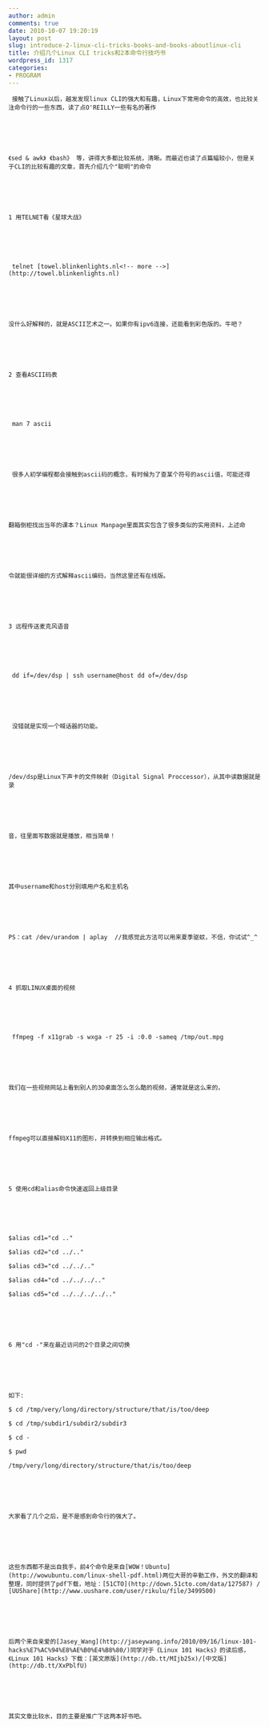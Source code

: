 ```yaml
---
author: admin
comments: true
date: 2010-10-07 19:20:19
layout: post
slug: introduce-2-linux-cli-tricks-books-and-books-aboutlinux-cli
title: 介绍几个Linux CLI tricks和2本命令行技巧书
wordpress_id: 1317
categories:
- PROGRAM
---
```



	 接触了Linux以后，越发发现linux CLI的强大和有趣，Linux下常用命令的高效，也比较关注命令行的一些东西，读了点O'REILLY一些有名的著作






	《sed & awk》 《bash》 等，讲得大多都比较系统，清晰。而最近也读了点篇幅较小，但是关于CLI的比较有趣的文章，首先介绍几个"聪明"的命令






	1 用TELNET看《星球大战》






	 telnet [towel.blinkenlights.nl<!-- more -->](http://towel.blinkenlights.nl)






	没什么好解释的，就是ASCII艺术之一。如果你有ipv6连接，还能看到彩色版的。牛吧？






	2 查看ASCII码表






	 man 7 ascii






	 很多人初学编程都会接触到ascii码的概念，有时候为了查某个符号的ascii值，可能还得






	翻箱倒柜找出当年的课本？Linux Manpage里面其实包含了很多类似的实用资料，上述命






	令就能很详细的方式解释ascii编码，当然这里还有在线版。






	3 远程传送麦克风语音






	 dd if=/dev/dsp | ssh username@host dd of=/dev/dsp






	 没错就是实现一个喊话器的功能。






	/dev/dsp是Linux下声卡的文件映射（Digital Signal Proccessor），从其中读数据就是录






	音，往里面写数据就是播放，相当简单！






	其中username和host分别填用户名和主机名






	PS：cat /dev/urandom | aplay  //我感觉此方法可以用来夏季驱蚊，不信，你试试^_^






	4 抓取LINUX桌面的视频






	 ffmpeg -f x11grab -s wxga -r 25 -i :0.0 -sameq /tmp/out.mpg






	我们在一些视频网站上看到别人的3D桌面怎么怎么酷的视频，通常就是这么来的，






	ffmpeg可以直接解码X11的图形，并转换到相应输出格式。






	5 使用cd和alias命令快速返回上级目录






	$alias cd1="cd .."  

	$alias cd2="cd ../.."  

	$alias cd3="cd ../../.."  

	$alias cd4="cd ../../../.."  

	$alias cd5="cd ../../../../.."






	6 用"cd -"来在最近访问的2个目录之间切换






	如下:  

	$ cd /tmp/very/long/directory/structure/that/is/too/deep  

	$ cd /tmp/subdir1/subdir2/subdir3  

	$ cd -  

	$ pwd  

	/tmp/very/long/directory/structure/that/is/too/deep






	大家看了几个之后，是不是感到命令行的强大了。






	这些东西都不是出自我手，前4个命令是来自[WOW！Ubuntu](http://wowubuntu.com/linux-shell-pdf.html)两位大哥的辛勤工作，外文的翻译和整理，同时提供了pdf下载，地址：[51CTO](http://down.51cto.com/data/127587) / [UUShare](http://www.uushare.com/user/rikulu/file/3499500)






	后两个来自亲爱的[Jasey_Wang](http://jaseywang.info/2010/09/16/linux-101-hacks%E7%AC%94%E8%AE%B0%E4%B8%80/)同学对于《Linux 101 Hacks》的读后感，《Linux 101 Hacks》下载：[英文原版](http://db.tt/MIjb25x)/[中文版](http://db.tt/XxPblfU)






	其实文章比较水，目的主要是推广下这两本好书吧。




